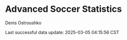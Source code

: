 # Advanced Soccer Statistics
Denis Ostroushko

<!-- gfm -->

Last successful data update: 2025-03-05 04:15:56 CST
